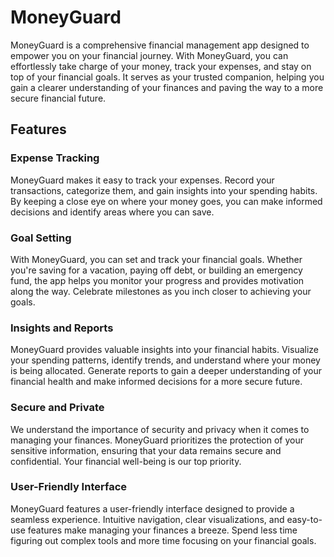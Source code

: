 # MoneyGuard

MoneyGuard is a comprehensive financial management app designed to empower you on your financial journey. With MoneyGuard, you can effortlessly take charge of your money, track your expenses, and stay on top of your financial goals. It serves as your trusted companion, helping you gain a clearer understanding of your finances and paving the way to a more secure financial future.

## Features

### Expense Tracking
MoneyGuard makes it easy to track your expenses. Record your transactions, categorize them, and gain insights into your spending habits. By keeping a close eye on where your money goes, you can make informed decisions and identify areas where you can save.

### Goal Setting
With MoneyGuard, you can set and track your financial goals. Whether you're saving for a vacation, paying off debt, or building an emergency fund, the app helps you monitor your progress and provides motivation along the way. Celebrate milestones as you inch closer to achieving your goals.

### Insights and Reports
MoneyGuard provides valuable insights into your financial habits. Visualize your spending patterns, identify trends, and understand where your money is being allocated. Generate reports to gain a deeper understanding of your financial health and make informed decisions for a more secure future.

### Secure and Private
We understand the importance of security and privacy when it comes to managing your finances. MoneyGuard prioritizes the protection of your sensitive information, ensuring that your data remains secure and confidential. Your financial well-being is our top priority.

### User-Friendly Interface
MoneyGuard features a user-friendly interface designed to provide a seamless experience. Intuitive navigation, clear visualizations, and easy-to-use features make managing your finances a breeze. Spend less time figuring out complex tools and more time focusing on your financial goals.
